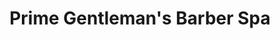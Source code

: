---
title: "Prime Gentleman's Barber Spa"
url: /cleveland-heights/prime-gentlemans-barber-spa/
shop: hairdresser
---